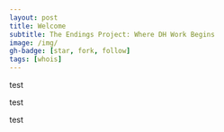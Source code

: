 ```yaml
---
layout: post
title: Welcome
subtitle: The Endings Project: Where DH Work Begins
image: /img/
gh-badge: [star, fork, follow]
tags: [whois]
---
```



test


test 


test
